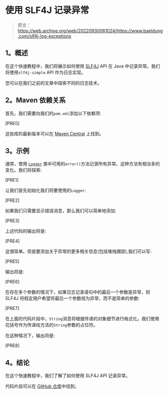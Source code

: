 # 使用 SLF4J 记录异常

> 原文：<https://web.archive.org/web/20220930061024/https://www.baeldung.com/slf4j-log-exceptions>

## **1。概述**

在这个快速教程中，我们将展示如何使用 [SLF4J](https://web.archive.org/web/20221026123202/https://www.slf4j.org/) API 在 Java 中记录异常。我们将使用`slf4j-simple` API 作为日志实现。

您可以在我们之前的文章中探索不同的日志技术。

## **2。Maven 依赖关系**

首先，我们需要向我们的`pom.xml`添加以下依赖项:

[PRE0]

这些库的最新版本可以在 [Maven Central](https://web.archive.org/web/20221026123202/https://search.maven.org/classic/#search%7Cga%7C1%7Cg%3A%22org.slf4j%22%20AND%20(a%3A%22slf4j-api%22%20OR%20a%3A%22slf4j-simple%22)) 上找到。

## **3。示例**

通常，使用 [`Logger`](https://web.archive.org/web/20221026123202/https://static.javadoc.io/org.slf4j/slf4j-api/1.7.25/org/slf4j/Logger.html) 类中可用的`error()`方法记录所有异常。这种方法有相当多的变化。我们将探索:

[PRE1]

让我们首先初始化我们将要使用的`Logger`:

[PRE2]

如果我们只需要显示错误消息，那么我们可以简单地添加:

[PRE3]

上述代码的输出将是:

[PRE4]

这很简单。但是要添加关于异常的更多相关信息(包括堆栈跟踪),我们可以写:

[PRE5]

输出将是:

[PRE6]

在存在多个参数的情况下，如果日志记录语句中的最后一个参数是异常，则 SLF4J 将假定用户希望将最后一个参数视为异常，而不是简单的参数:

[PRE7]

在上面的代码片段中，`String`消息将根据传递的对象细节进行格式化。我们使用花括号作为传递给方法的`String`参数的占位符。

在这种情况下，输出将是:

[PRE8]

## **4。结论**

在这个快速教程中，我们了解了如何使用 SLF4J API 记录异常。

代码片段可以在 [GitHub 仓库](https://web.archive.org/web/20221026123202/https://github.com/eugenp/tutorials/tree/master/logging-modules/log4j)中找到。
